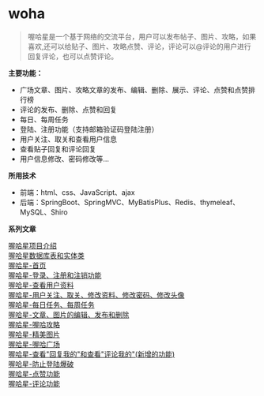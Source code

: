# woha

> 喔哈星是一个基于网络的交流平台，用户可以发布帖子、图片、攻略，如果喜欢,还可以给贴子、图片、攻略点赞、评论，评论可以@评论的用户进行回复评论，也可以点赞评论。

**主要功能：**

- 广场文章、图片、攻略文章的发布、编辑、删除、展示、评论、点赞和点赞排行榜
- 评论的发布、删除、点赞和回复
- 每日、每周任务
- 登陆、注册功能（支持邮箱验证码登陆注册）
- 用户关注、取关和查看用户信息
- 查看贴子回复和评论回复
- 用户信息修改、密码修改等...

**所用技术**

- 前端：html、css、JavaScript、ajax
- 后端：SpringBoot、SpringMVC、MyBatisPlus、Redis、thymeleaf、MySQL、Shiro

**系列文章** 

<a href="http://itstarqeem.space/blogs/57">喔哈星项目介绍</a><br>
<a href="http://itstarqeem.space/blogs/58">喔哈星数据库表和实体类</a><br>
<a href="http://itstarqeem.space/blogs/59">喔哈星-首页</a><br>
<a href="http://itstarqeem.space/blogs/64">喔哈星-登录、注册和注销功能</a><br>
<a href="http://itstarqeem.space/blogs/63">喔哈星-查看用户资料</a><br>
<a href="http://itstarqeem.space/blogs/63">喔哈星-用户关注、取关、修改资料、修改密码、修改头像</a><br>
<a href="http://itstarqeem.space/blogs/66">喔哈星-每日任务、每周任务</a><br>
<a href="http://itstarqeem.space/blogs/69">喔哈星-文章、图片的编辑、发布和删除</a><br>
<a href="http://itstarqeem.space/blogs/62">喔哈星-喔哈攻略</a><br>
<a href="http://itstarqeem.space/blogs/61">喔哈星-精美图片</a><br>
<a href="http://itstarqeem.space/blogs/60">喔哈星-喔哈广场</a><br>
<a href="http://itstarqeem.space/blogs/70">喔哈星-查看"回复我的"和查看"评论我的"(新增的功能)</a><br>
<a href="http://itstarqeem.space/blogs/73">喔哈星-防止登陆爆破</a><br>
<a href="http://itstarqeem.space/blogs/67">喔哈星-点赞功能</a><br>
<a href="http://itstarqeem.space/blogs/68">喔哈星-评论功能</a>
